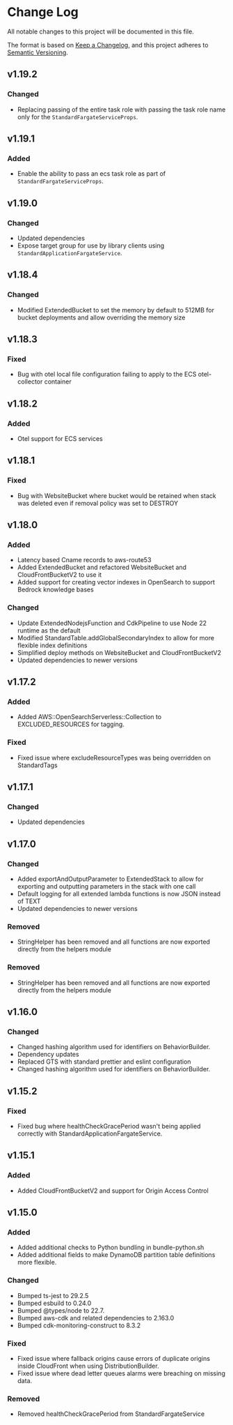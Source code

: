 # Change Log

All notable changes to this project will be documented in this file.

The format is based on [Keep a Changelog](https://keepachangelog.com/en/1.1.0/),
and this project adheres to [Semantic Versioning](https://semver.org/spec/v2.0.0.html).

## v1.19.2

### Changed

- Replacing passing of the entire task role with passing the task role name only for the `StandardFargateServiceProps`.

## v1.19.1

### Added

- Enable the ability to pass an ecs task role as part of `StandardFargateServiceProps`.

## v1.19.0

### Changed

- Updated dependencies
- Expose target group for use by library clients using `StandardApplicationFargateService`.

## v1.18.4

### Changed

- Modified ExtendedBucket to set the memory by default to 512MB for bucket deployments and allow overriding the memory size

## v1.18.3

### Fixed

- Bug with otel local file configuration failing to apply to the ECS otel-collector container

## v1.18.2

### Added

- Otel support for ECS services

## v1.18.1

### Fixed

- Bug with WebsiteBucket where bucket would be retained when stack was deleted even if removal policy was set to DESTROY

## v1.18.0

### Added

- Latency based Cname records to aws-route53
- Added ExtendedBucket and refactored WebsiteBucket and CloudFrontBucketV2 to use it
- Added support for creating vector indexes in OpenSearch to support Bedrock knowledge bases

### Changed

- Update ExtendedNodejsFunction and CdkPipeline to use Node 22 runtime as the default
- Modified StandardTable.addGlobalSecondaryIndex to allow for more flexible index definitions
- Simplified deploy methods on WebsiteBucket and CloudFrontBucketV2
- Updated dependencies to newer versions

## v1.17.2

### Added

- Added AWS::OpenSearchServerless::Collection to EXCLUDED_RESOURCES for tagging.

### Fixed

- Fixed issue where excludeResourceTypes was being overridden on StandardTags

## v1.17.1

### Changed

- Updated dependencies

## v1.17.0

### Changed

- Added exportAndOutputParameter to ExtendedStack to allow for exporting and outputting parameters in the stack with one call
- Default logging for all extended lambda functions is now JSON instead of TEXT
- Updated dependencies to newer versions

### Removed

- StringHelper has been removed and all functions are now exported directly from the helpers module

### Removed

- StringHelper has been removed and all functions are now exported directly from the helpers module

## v1.16.0

### Changed

- Changed hashing algorithm used for identifiers on BehaviorBuilder.
- Dependency updates
- Replaced GTS with standard prettier and eslint configuration
- Changed hashing algorithm used for identifiers on BehaviorBuilder.

## v1.15.2

### Fixed

- Fixed bug where healthCheckGracePeriod wasn't being applied correctly with StandardApplicationFargateService.

## v1.15.1

### Added

- Added CloudFrontBucketV2 and support for Origin Access Control

## v1.15.0

### Added

- Added additional checks to Python bundling in bundle-python.sh
- Added additional fields to make DynamoDB partition table definitions more flexible.

### Changed

- Bumped ts-jest to 29.2.5
- Bumped esbuild to 0.24.0
- Bumped @types/node to 22.7.
- Bumped aws-cdk and related dependencies to 2.163.0
- Bumped cdk-monitoring-construct to 8.3.2

### Fixed

- Fixed issue where fallback origins cause errors of duplicate origins inside CloudFront when using DistributionBuilder.
- Fixed issue where dead letter queues alarms were breaching on missing data.

### Removed

- Removed healthCheckGracePeriod from StandardFargateService
